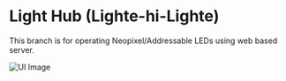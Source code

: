 # Light Hub (Lighte-hi-Lighte)
This branch is for operating Neopixel/Addressable LEDs using web based server.

![UI Image](https://akriya.co.in/assets/images/ashtam_lights.png)
